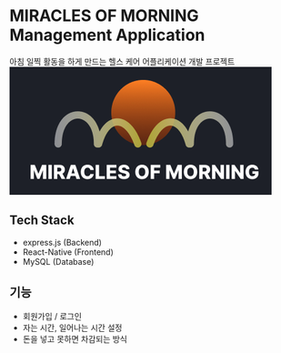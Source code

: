 
# MIRACLES OF MORNING Management Application
아침 일찍 활동을 하게 만드는 헬스 케어 어플리케이션 개발 프로젝트
![alt text](logo.png)

## Tech Stack
- express.js (Backend)
- React-Native (Frontend)
- MySQL (Database)

## 기능
- 회원가입 / 로그인
- 자는 시간, 일어나는 시간 설정
- 돈을 넣고 못하면 차감되는 방식


